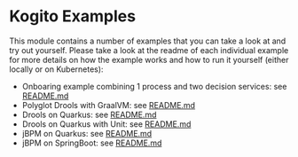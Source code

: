 # Kogito Examples

This module contains a number of examples that you can take a look at and try out yourself.  Please take a look at the readme of each individual example for more details on how the example works and how to run it yourself (either locally or on Kubernetes):
- Onboaring example combining 1 process and two decision services: see [README.md](onboarding-example/readme.md) 
- Polyglot Drools with GraalVM: see [README.md](drools-polyglot-example/README.md)
- Drools on Quarkus: see [README.md](drools-quarkus-example/README.md)
- Drools on Quarkus with Unit: see [README.md](drools-quarkus-unit-example/README.md)
- jBPM on Quarkus: see [README.md](jbpm-quarkus-example/README.md)
- jBPM on SpringBoot: see [README.md](jbpm-springboot-example/README.md)